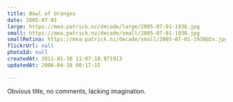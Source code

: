 ```yaml
---
title: Bowl of Oranges
date: 2005-07-01
large: https://mea.patrick.nz/decade/large/2005-07-01-1938.jpg
small: https://mea.patrick.nz/decade/small/2005-07-01-1938.jpg
smallRetina: https://mea.patrick.nz/decade/small/2005-07-01-1938@2x.jpg
flickrUrl: null
photoId: null
createdAt: 2011-01-30 11:07:18.971913
updatedAt: 2006-04-18 00:17:15

---
```

Obvious title, no comments, lacking imagination.
